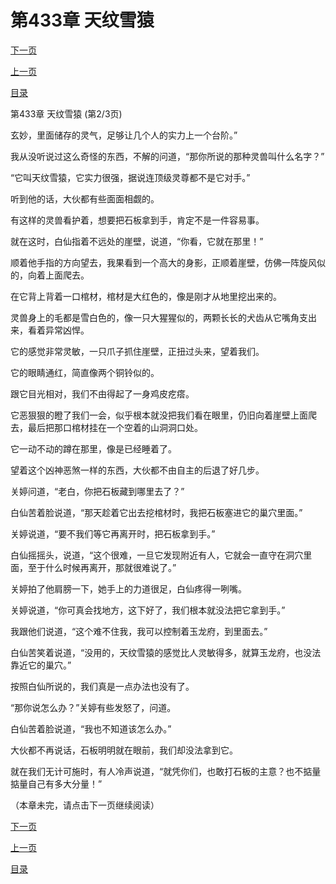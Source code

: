 <h1>第433章   天纹雪猿</h1>
            <div><p><a href="./1298_%E7%AC%AC433%E7%AB%A0_%E5%A4%A9%E7%BA%B9%E9%9B%AA%E7%8C%BF.md">下一页</a></p><p><a href="./1296_%E7%AC%AC433%E7%AB%A0_%E5%A4%A9%E7%BA%B9%E9%9B%AA%E7%8C%BF.md">上一页</a></p><p><a href="../">目录</a></p></div>
            <div><p>第433章   天纹雪猿 (第2/3页)</p><p>玄妙，里面储存的灵气，足够让几个人的实力上一个台阶。”</p><p>我从没听说过这么奇怪的东西，不解的问道，“那你所说的那种灵兽叫什么名字？”</p><p>“它叫天纹雪猿，它实力很强，据说连顶级灵尊都不是它对手。”</p><p>听到他的话，大伙都有些面面相觑的。</p><p>有这样的灵兽看护着，想要把石板拿到手，肯定不是一件容易事。</p><p>就在这时，白仙指着不远处的崖壁，说道，“你看，它就在那里！”</p><p>顺着他手指的方向望去，我果看到一个高大的身影，正顺着崖壁，仿佛一阵旋风似的，向着上面爬去。</p><p>在它背上背着一口棺材，棺材是大红色的，像是刚才从地里挖出来的。</p><p>灵兽身上的毛都是雪白色的，像一只大猩猩似的，两颗长长的犬齿从它嘴角支出来，看着异常凶悍。</p><p>它的感觉非常灵敏，一只爪子抓住崖壁，正扭过头来，望着我们。</p><p>它的眼睛通红，简直像两个铜铃似的。</p><p>跟它目光相对，我们不由得起了一身鸡皮疙瘩。</p><p>它恶狠狠的瞪了我们一会，似乎根本就没把我们看在眼里，仍旧向着崖壁上面爬去，最后把那口棺材挂在一个空着的山洞洞口处。</p><p>它一动不动的蹲在那里，像是已经睡着了。</p><p>望着这个凶神恶煞一样的东西，大伙都不由自主的后退了好几步。</p><p>关婷问道，“老白，你把石板藏到哪里去了？”</p><p>白仙苦着脸说道，“那天趁着它出去挖棺材时，我把石板塞进它的巢穴里面。”</p><p>关婷说道，“要不我们等它再离开时，把石板拿到手。”</p><p>白仙摇摇头，说道，“这个很难，一旦它发现附近有人，它就会一直守在洞穴里面，至于什么时候再离开，那就很难说了。”</p><p>关婷拍了他肩膀一下，她手上的力道很足，白仙疼得一咧嘴。</p><p>关婷说道，“你可真会找地方，这下好了，我们根本就没法把它拿到手。”</p><p>我跟他们说道，“这个难不住我，我可以控制着玉龙府，到里面去。”</p><p>白仙苦笑着说道，“没用的，天纹雪猿的感觉比人灵敏得多，就算玉龙府，也没法靠近它的巢穴。”</p><p>按照白仙所说的，我们真是一点办法也没有了。</p><p>“那你说怎么办？”关婷有些发怒了，问道。</p><p>白仙苦着脸说道，“我也不知道该怎么办。”</p><p>大伙都不再说话，石板明明就在眼前，我们却没法拿到它。</p><p>就在我们无计可施时，有人冷声说道，“就凭你们，也敢打石板的主意？也不掂量掂量自己有多大分量！”</p><p>（本章未完，请点击下一页继续阅读）</p></div>
            <div><p><a href="./1298_%E7%AC%AC433%E7%AB%A0_%E5%A4%A9%E7%BA%B9%E9%9B%AA%E7%8C%BF.md">下一页</a></p><p><a href="./1296_%E7%AC%AC433%E7%AB%A0_%E5%A4%A9%E7%BA%B9%E9%9B%AA%E7%8C%BF.md">上一页</a></p><p><a href="../">目录</a></p></div>